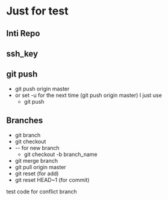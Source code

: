 # Just for test
## Inti Repo
## ssh_key
## git push
 * git push origin master
 * or set -u for the next time (git push origin master) I just  use
   * git push

## Branches
* git branch
* git checkout
* -- for new branch
   * git checkout -b branch_name
 * git merge branch
* git pull origin master
* git reset (for add)
* git reset HEAD~1 (for commit)

test code for conflict branch
